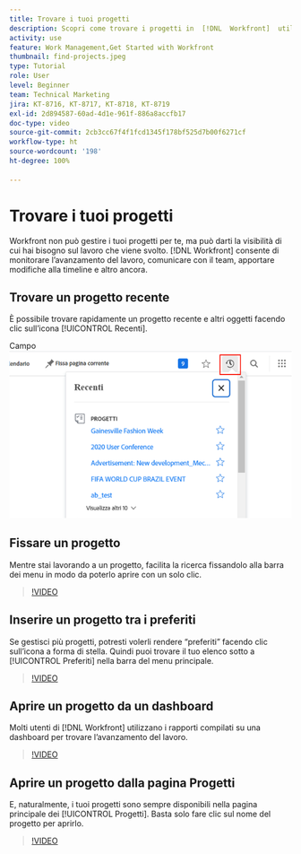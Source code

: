 ```yaml
---
title: Trovare i tuoi progetti
description: Scopri come trovare i progetti in  [!DNL  Workfront]  utilizzando pin, preferiti, dashboard e la pagina [!UICONTROL Progetti].
activity: use
feature: Work Management,Get Started with Workfront
thumbnail: find-projects.jpeg
type: Tutorial
role: User
level: Beginner
team: Technical Marketing
jira: KT-8716, KT-8717, KT-8718, KT-8719
exl-id: 2d894587-60ad-4d1e-961f-886a8accfb17
doc-type: video
source-git-commit: 2cb3cc67f4f1fcd1345f178bf525d7b00f6271cf
workflow-type: ht
source-wordcount: '198'
ht-degree: 100%

---
```


# Trovare i tuoi progetti

Workfront non può gestire i tuoi progetti per te, ma può darti la visibilità di cui hai bisogno sul lavoro che viene svolto. [!DNL Workfront] consente di monitorare l’avanzamento del lavoro, comunicare con il team, apportare modifiche alla timeline e altro ancora.

<!---
In this section, you will learn how to:

Find your projects in [!DNL Workfront]
Make your project visible to stakeholders
Find project communications
Use [!DNL Workfront] features when reviewing the task list to monitor project progress
--->

## Trovare un progetto recente

È possibile trovare rapidamente un progetto recente e altri oggetti facendo clic sull’icona [!UICONTROL Recenti].

Campo ![[!UICONTROL Stato] espanso nell’intestazione del progetto](assets/recents.png)

## Fissare un progetto

Mentre stai lavorando a un progetto, facilita la ricerca fissandolo alla barra dei menu in modo da poterlo aprire con un solo clic.

>[!VIDEO](https://video.tv.adobe.com/v/335038/?quality=12&learn=on)

## Inserire un progetto tra i preferiti

Se gestisci più progetti, potresti volerli rendere “preferiti” facendo clic sull’icona a forma di stella. Quindi puoi trovare il tuo elenco sotto a [!UICONTROL Preferiti] nella barra del menu principale.

>[!VIDEO](https://video.tv.adobe.com/v/335039/?quality=12&learn=on)


## Aprire un progetto da un dashboard

Molti utenti di [!DNL Workfront] utilizzano i rapporti compilati su una dashboard per trovare l’avanzamento del lavoro.

>[!VIDEO](https://video.tv.adobe.com/v/335041/?quality=12&learn=on)


## Aprire un progetto dalla pagina Progetti

E, naturalmente, i tuoi progetti sono sempre disponibili nella pagina principale dei [!UICONTROL  Progetti]. Basta solo fare clic sul nome del progetto per aprirlo.

>[!VIDEO](https://video.tv.adobe.com/v/335040/?quality=12&learn=on)
